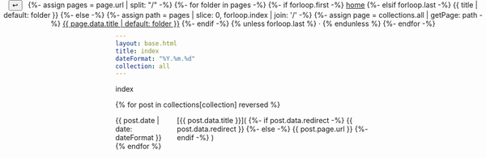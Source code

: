 ```yaml
---
layout: base.html
title: index
dateFormat: "%Y.%m.%d"
collection: all
---
```


<style>
    @media (min-width: 55rem) {
        header {
            position: fixed; 
            margin: var(--body-margin);
            top: 0;
            left: 0;
        }
        header p {
            margin-top: 0;
        }
        body {
            margin-left: auto;
        }
    }
</style>

<header>
    <nav>
        <button style="margin-right: 1ch" onclick="history.back()">↩</button>
        {%- assign pages = page.url | split: "/" -%}
        {%- for folder in pages -%}
            {%- if forloop.first -%}
                <a href="/">home</a>
            {%- elsif forloop.last -%}
                {{ title | default: folder }}
            {%- else -%}
                {%- assign path = pages | slice: 0, forloop.index | join: '/' -%}
                {%- assign page = collections.all | getPage: path -%}
                <a href="{{ path }}">{{ page.data.title | default: folder }}</a>
            {%- endif -%}
            {% unless forloop.last %} · {% endunless %}
        {%- endfor -%}
    </nav>
</header>

index

{% for post in collections[collection] reversed %}
    <div>
        <span>{{ post.date | date: dateFormat }}</span>
        <span>
            [{{ post.data.title }}](
                {%- if post.data.redirect -%}
                    {{ post.data.redirect }}
                {%- else -%}
                    {{ post.page.url }}
                {%- endif -%}
            )
        </span>
    </div>{% endfor %}

<style>
    div {
        display: flex;
        gap: 2ch;
    }
</style>